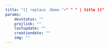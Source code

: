 ```yaml
---
title: "{{ replace .Name "-" " " | title }}"
params:
    devstatus: ""
    projlink: ""
    lastupdate: ""
    creationdate: ""
    img: ""
---
```


